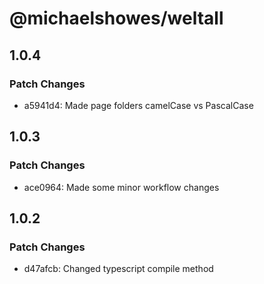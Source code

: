# @michaelshowes/weltall

## 1.0.4

### Patch Changes

- a5941d4: Made page folders camelCase vs PascalCase

## 1.0.3

### Patch Changes

- ace0964: Made some minor workflow changes

## 1.0.2

### Patch Changes

- d47afcb: Changed typescript compile method
